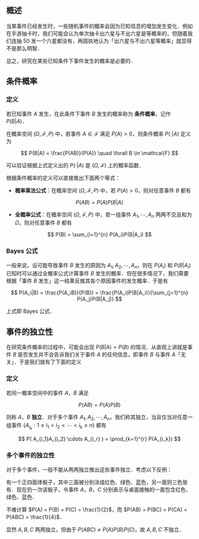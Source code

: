 ## 概述

当某事件已经发生时，一些随机事件的概率会因为已知信息的增加发生变化．例如在手游抽卡时，我们可能会认为单次抽卡出六星与不出六星是等概率的，但随着我们连抽 $50$ 发一个六星都没有，再固执地认为「出六星与不出六星等概率」就显得不是那么明智．

总之，研究在某些已知条件下事件发生的概率是必要的．

## 条件概率

### 定义

若已知事件 $A$ 发生，在此条件下事件 $B$ 发生的概率称为 **条件概率**，记作 $P(B|A)$．

在概率空间 $(\Omega, \mathcal{F}, P)$ 中，若事件 $A \in \mathcal{F}$ 满足 $P(A) > 0$，则条件概率 $P(\cdot|A)$ 定义为

$$
P(B|A) = \frac{P(AB)}{P(A)} \quad \forall B \in \mathcal{F}
$$

可以验证根据上式定义出的 $P(\cdot|A)$ 是 $(\Omega, \mathcal{F})$ 上的概率函数．

根据条件概率的定义可以直接推出下面两个等式：

-   **概率乘法公式**：在概率空间 $(\Omega, \mathcal{F}, P)$ 中，若 $P(A) > 0$，则对任意事件 $B$ 都有

$$
P(AB) = P(A)P(B|A)
$$

-   **全概率公式**：在概率空间 $(\Omega, \mathcal{F}, P)$ 中，若一组事件 $A_1, \cdots, A_n$ 两两不交且和为 $\Omega$，则对任意事件 $B$ 都有

$$
P(B) = \sum_{i=1}^{n} P(A_i)P(B|A_i)
$$

### Bayes 公式

一般来说，设可能导致事件 $B$ 发生的原因为 $A_1, A_2, \cdots, A_n$，则在 $P(A_i)$ 和 $P(B|A_i)$ 已知时可以通过全概率公式计算事件 $B$ 发生的概率．但在很多情况下，我们需要根据「事件 $B$ 发生」这一结果反推其各个原因事件的发生概率．于是有

$$
P(A_i|B) = \frac{P(A_iB)}{P(B)} = \frac{P(A_i)P(B|A_i)}{\sum_{j=1}^{n} P(A_j)P(B|A_j)}
$$

上式即 Bayes 公式．

## 事件的独立性

在研究条件概率的过程中，可能会出现 $P(B|A) = P(B)$ 的情况．从直观上讲就是事件 $B$ 是否发生并不会告诉我们关于事件 $A$ 的任何信息，即事件 $B$ 与事件 $A$「无关」．于是我们就有了下面的定义

### 定义

若同一概率空间中的事件 $A$，$B$ 满足

$$
P(AB) = P(A)P(B)
$$

则称 $A$，$B$  **独立**．对于多个事件 $A_1, A_2, \cdots, A_n$，我们称其独立，当且仅当对任意一组事件 $\{ A_{i_k} : 1 \leq i_1 < i_2 < \cdots < i_k \leq n \}$ 都有

$$
P( A_{i_1}A_{i_2} \cdots A_{i_r} ) = \prod_{k=1}^{r} P(A_{i_k})
$$

### 多个事件的独立性

对于多个事件，一般不能从两两独立推出这些事件独立．考虑以下反例：

有一个正四面体骰子，其中三面被分别涂成红色、绿色、蓝色，另一面则三色皆有．现在扔一次该骰子，令事件 $A$，$B$，$C$ 分别表示与桌面接触的一面包含红色、绿色、蓝色．

不难计算 $P(A) = P(B) = P(C) = \frac{1}{2}$，而 $P(AB) = P(BC) = P(CA) = P(ABC) = \frac{1}{4}$．

显然 $A, B, C$ 两两独立，但由于 $P(ABC) \neq P(A)P(B)P(C)$，故 $A, B, C$ 不独立．

